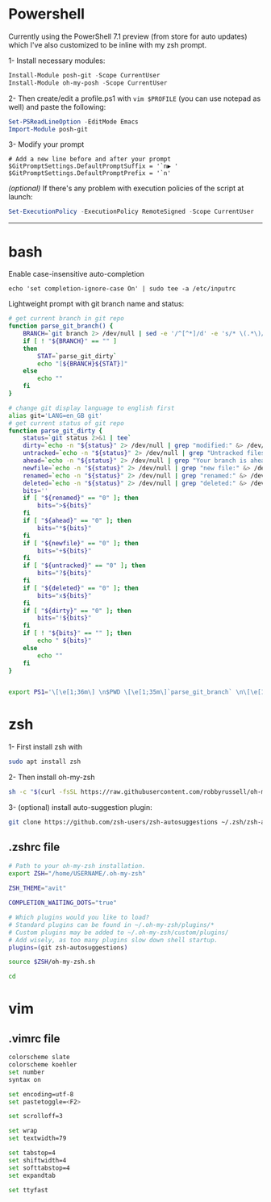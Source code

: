 # Powershell

Currently using the PowerShell 7.1 preview (from store for auto updates) which I've also customized to be inline with my zsh prompt.

1- Install necessary modules:

```Powershell
Install-Module posh-git -Scope CurrentUser
Install-Module oh-my-posh -Scope CurrentUser
```

2- Then create/edit a profile.ps1 with `vim $PROFILE` (you can use notepad as well) and paste the following:

```Powershell
Set-PSReadLineOption -EditMode Emacs
Import-Module posh-git
```

3- Modify your prompt

```Powersshell
# Add a new line before and after your prompt
$GitPromptSettings.DefaultPromptSuffix = '`n▶ '
$GitPromptSettings.DefaultPromptPrefix = '`n'
```


*(optional)* If there's any problem with execution policies of the script at launch:

```Powershell
Set-ExecutionPolicy -ExecutionPolicy RemoteSigned -Scope CurrentUser
```

----

# bash

Enable case-insensitive auto-completion
```
echo 'set completion-ignore-case On' | sudo tee -a /etc/inputrc
```

Lightweight prompt with git branch name and status:

```bash
# get current branch in git repo
function parse_git_branch() {
    BRANCH=`git branch 2> /dev/null | sed -e '/^[^*]/d' -e 's/* \(.*\)/\1/'`
    if [ ! "${BRANCH}" == "" ]
    then
        STAT=`parse_git_dirty`
        echo "[${BRANCH}${STAT}]"
    else
        echo ""
    fi
}

# change git display language to english first
alias git='LANG=en_GB git'
# get current status of git repo
function parse_git_dirty {
    status=`git status 2>&1 | tee`
    dirty=`echo -n "${status}" 2> /dev/null | grep "modified:" &> /dev/null; echo "$?"`
    untracked=`echo -n "${status}" 2> /dev/null | grep "Untracked files" &> /dev/null; echo "$?"`
    ahead=`echo -n "${status}" 2> /dev/null | grep "Your branch is ahead of" &> /dev/null; echo "$?"`
    newfile=`echo -n "${status}" 2> /dev/null | grep "new file:" &> /dev/null; echo "$?"`
    renamed=`echo -n "${status}" 2> /dev/null | grep "renamed:" &> /dev/null; echo "$?"`
    deleted=`echo -n "${status}" 2> /dev/null | grep "deleted:" &> /dev/null; echo "$?"`
    bits=''
    if [ "${renamed}" == "0" ]; then
        bits=">${bits}"
    fi
    if [ "${ahead}" == "0" ]; then
        bits="*${bits}"
    fi
    if [ "${newfile}" == "0" ]; then
        bits="+${bits}"
    fi
    if [ "${untracked}" == "0" ]; then
        bits="?${bits}"
    fi
    if [ "${deleted}" == "0" ]; then
        bits="x${bits}"
    fi
    if [ "${dirty}" == "0" ]; then
        bits="!${bits}"
    fi
    if [ ! "${bits}" == "" ]; then
        echo " ${bits}"
    else
        echo ""
    fi
}


export PS1='\[\e[1;36m\] \n$PWD \[\e[1;35m\]`parse_git_branch` \n\[\e[1;37m\]\[\033[38;5;10m\]\\$\[$(tput sgr0)\] '
```


# zsh

1- First install zsh with
```Bash
sudo apt install zsh
```

2- Then install oh-my-zsh

```Bash
sh -c "$(curl -fsSL https://raw.githubusercontent.com/robbyrussell/oh-my-zsh/master/tools/install.sh)"
```


3- (optional) install auto-suggestion plugin:

```Bash
git clone https://github.com/zsh-users/zsh-autosuggestions ~/.zsh/zsh-autosuggestions
```

## .zshrc file

```Bash
# Path to your oh-my-zsh installation.
export ZSH="/home/USERNAME/.oh-my-zsh"
 
ZSH_THEME="avit"

COMPLETION_WAITING_DOTS="true"

# Which plugins would you like to load?
# Standard plugins can be found in ~/.oh-my-zsh/plugins/*
# Custom plugins may be added to ~/.oh-my-zsh/custom/plugins/
# Add wisely, as too many plugins slow down shell startup.
plugins=(git zsh-autosuggestions)

source $ZSH/oh-my-zsh.sh

cd
```

# vim

## .vimrc file

```Bash
colorscheme slate
colorscheme koehler
set number 
syntax on 

set encoding=utf-8
set pastetoggle=<F2>

set scrolloff=3

set wrap
set textwidth=79

set tabstop=4
set shiftwidth=4
set softtabstop=4
set expandtab

set ttyfast
```

